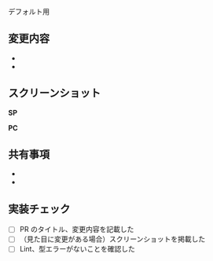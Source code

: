 <!-- タイトルはこの PR で行った内容を簡潔に表してください -->
<!-- info: タイトルに表しきれない変更内容の場合は PR の粒度が大きすぎる可能性があります -->

<!-- 不要なセクションを各自削除お願いします -->
デフォルト用
## 変更内容

<!-- この PR で行った変更点や変更の意図をできるだけ詳細に記載 -->

-
-

<!-- 見た目に変更があった場合はスクリーンショットを掲載する -->

## スクリーンショット

**SP**

**PC**

## 共有事項

<!-- レビューに際しての注意事項やこの PR で対応しなかった保留中の処理、気になることなどを記載 -->

-
-

<!-- ★実装チェック★

コードレビューの円滑化のため、下記をご確認ください！

✓ 型エラーが残っていませんか？
✓ Lint エラーが残っていませんか？
✓ 正常系・異常系の動作確認は一通り行いましたか？
✓ 過去にレビューで指摘された実装が含まれていませんか？

-->

## 実装チェック

- [ ] PR のタイトル、変更内容を記載した
- [ ] （見た目に変更がある場合）スクリーンショットを掲載した
- [ ] Lint、型エラーがないことを確認した
